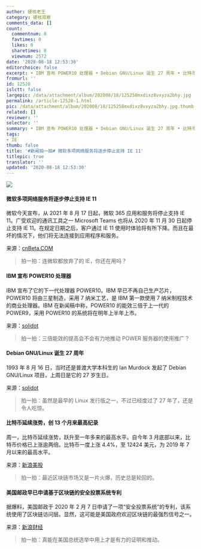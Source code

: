 ```yaml
---
author: 硬核老王
category: 硬核观察
comments_data: []
count:
  commentnum: 0
  favtimes: 0
  likes: 0
  sharetimes: 0
  viewnum: 2572
date: '2020-08-18 12:53:30'
editorchoice: false
excerpt: • IBM 宣布 POWER10 处理器 • Debian GNU/Linux 诞生 27 周年 • 比特币延续涨势，创 13 个月来最高纪录
fromurl: ''
id: 12528
islctt: false
largepic: /data/attachment/album/202008/18/125258mxdixz8vxyza2bhy.jpg
permalink: /article-12528-1.html
pic: /data/attachment/album/202008/18/125258mxdixz8vxyza2bhy.jpg.thumb.jpg
related: []
reviewer: ''
selector: ''
summary: • IBM 宣布 POWER10 处理器 • Debian GNU/Linux 诞生 27 周年 • 比特币延续涨势，创 13 个月来最高纪录
tags:
- IE
thumb: false
title: '#新闻拍一拍# 微软多项网络服务将逐步停止支持 IE 11'
titlepic: true
translator: ''
updated: '2020-08-18 12:53:30'
---
```


![](/data/attachment/album/202008/18/125258mxdixz8vxyza2bhy.jpg)


#### 微软多项网络服务将逐步停止支持 IE 11


微软今天宣布，从 2021 年 8 月 17 日起，微软 365 应用和服务将停止支持 IE 11。广受欢迎的通讯工具之一 Microsoft Teams 也将从 2020 年 11 月 30 日起停止支持 IE 11。在规定日期之后，客户通过 IE 11 使用时体验将有所下降。而且在最坏的情况下，他们将无法连接到应用程序和服务。


来源：[cnBeta.COM](https://www.cnbeta.com/articles/tech/1016871.htm)



> 
> 拍一拍：连微软都放弃了的 IE，你还在用吗？
> 
> 
> 


#### IBM 宣布 POWER10 处理器


IBM 宣布了它的下一代处理器 POWER10。IBM 早已不再自己生产芯片，POWER10 将由三星制造，采用 7 纳米工艺，是 IBM 第一款使用 7 纳米制程技术的商业处理器。IBM 在新闻稿中称，POWER10 的能效三倍于上一代的 POWER9，采用 POWER10 的系统将在明年上半年上市。


来源：[solidot](https://www.solidot.org/story?sid=65269)



> 
> 拍一拍：三倍能效的提高会不会有力地推动 POWER 服务器的使用推广？
> 
> 
> 


#### Debian GNU/Linux 诞生 27 周年


1993 年 8 月 16 日，当时还是普渡大学本科生的 Ian Murdock 发起了 Debian GNU/Linux 项目，上周日是它的 27 岁生日。


来源：[solidot](https://www.solidot.org/story?sid=65262)



> 
> 拍一拍：虽然是最早的 Linux 发行版之一，不过已经度过了 27 年了，还是令人吃惊。
> 
> 
> 


#### 比特币延续涨势，创 13 个月来最高纪录


周一，比特币延续涨势，跃升至一年多来的最高水平。自今年 3 月底部以来，比特币价格已上涨逾两倍。比特币一度上涨 4.4%，至 12424 美元，为 2019 年 7 月以来的最高水平。


来源：[新浪美股](https://www.cnbeta.com/articles/tech/1016875.htm)



> 
> 拍一拍：最近区块链市场又是一片火爆，历史总是轮回的。
> 
> 
> 


#### 美国邮政早已申请基于区块链的安全投票系统专利


据爆料，美国邮政于 2020 年 2 月 7 日申请了一项“安全投票系统”的专利，该系统使用了区块链访问层。显然，这可能是美国政府欢迎区块链的最强烈信号之一。


来源：[新浪财经](https://www.cnbeta.com/articles/tech/1016905.htm)



> 
> 拍一拍：真能在美国总统选举中用上才是有力的证明和推动。
> 
> 
>
